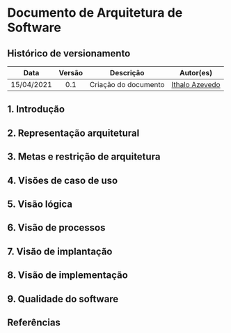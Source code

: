 # Documento de Arquitetura de Software

## Histórico de versionamento

|    Data    | Versão |      Descrição       |                     Autor(es)                      |
| :--------: | :----: | :------------------: | :------------------------------------------------: |
| 15/04/2021 |  0.1   | Criação do documento | [Ithalo Azevedo](https://github.com/ithaloazevedo) |


## 1. Introdução
## 2. Representação arquitetural
## 3. Metas e restrição de arquitetura
## 4. Visões de caso de uso
## 5. Visão lógica
## 6. Visão de processos
## 7. Visão de implantação
## 8. Visão de implementação 
## 9. Qualidade do software
## Referências